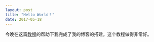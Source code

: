 ```yaml
---
layout: post
title: "Hello World！"
date: 2017-05-18
---
```


今晚在这篇[教程](http://jekyllrb.com)的帮助下我完成了我的博客的搭建。这个教程做得非常好。

